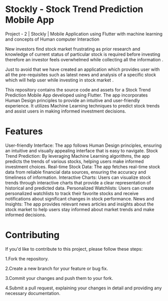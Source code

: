 # Stockly - Stock Trend Prediction Mobile App

Project - 2 | Stockly | Mobile Application using Flutter with machine learning and concepts of Human computer Interaction

New investors find stock market frustrating as prior research and knowledge of current status of particular stock is required before investing therefore an investor feels overwhelmed while collecting all the information .

Just to avoid that we have created an application which provides user with all the pre-requisites such as latest news and  analysis of a specific stock which will help user while investing in stock market .

This repository contains the source code and assets for a Stock Trend Prediction Mobile App developed using Flutter. The app incorporates Human Design principles to provide an intuitive and user-friendly experience. It utilizes Machine Learning techniques to predict stock trends and assist users in making informed investment decisions.

# Features
User-friendly Interface: The app follows Human Design principles, ensuring an intuitive and visually appealing interface that is easy to navigate.
Stock Trend Prediction: By leveraging Machine Learning algorithms, the app predicts the trends of various stocks, helping users make informed investment choices.
Real-time Stock Data: The app fetches real-time stock data from reliable financial data sources, ensuring the accuracy and timeliness of information.
Interactive Charts: Users can visualize stock trends through interactive charts that provide a clear representation of historical and predicted data.
Personalized Watchlists: Users can create personalized watchlists to track their favorite stocks and receive notifications about significant changes in stock performance.
News and Insights: The app provides relevant news articles and insights about the stock market to help users stay informed about market trends and make informed decisions.

# Contributing
If you'd like to contribute to this project, please follow these steps:

1.Fork the repository.

2.Create a new branch for your feature or bug fix.

3.Commit your changes and push them to your fork.

4.Submit a pull request, explaining your changes in detail and providing any necessary documentation.
